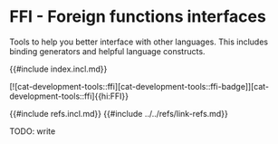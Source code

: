 # FFI - Foreign functions interfaces

Tools to help you better interface with other languages. This includes binding generators and helpful language constructs.

{{#include index.incl.md}}

[![cat-development-tools::ffi][cat-development-tools::ffi-badge]][cat-development-tools::ffi]{{hi:FFI}}

{{#include refs.incl.md}}
{{#include ../../refs/link-refs.md}}

<div class="hidden">
TODO: write
</div>
